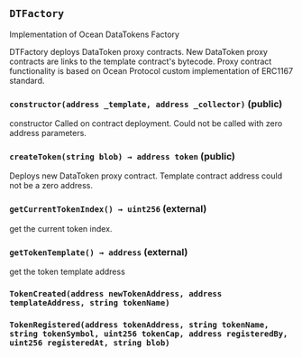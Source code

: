 ## `DTFactory`



Implementation of Ocean DataTokens Factory

DTFactory deploys DataToken proxy contracts.
New DataToken proxy contracts are links to the template contract's bytecode.
Proxy contract functionality is based on Ocean Protocol custom implementation of ERC1167 standard.


### `constructor(address _template, address _collector)` (public)



constructor
Called on contract deployment. Could not be called with zero address parameters.


### `createToken(string blob) → address token` (public)



Deploys new DataToken proxy contract.
Template contract address could not be a zero address.


### `getCurrentTokenIndex() → uint256` (external)



get the current token index.


### `getTokenTemplate() → address` (external)



get the token template address



### `TokenCreated(address newTokenAddress, address templateAddress, string tokenName)`





### `TokenRegistered(address tokenAddress, string tokenName, string tokenSymbol, uint256 tokenCap, address registeredBy, uint256 registeredAt, string blob)`





